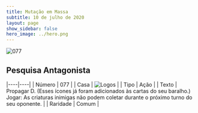 ```yaml
---
title: Mutação em Massa
subtitle: 10 de julho de 2020
layout: page
show_sidebar: false
hero_image: ../hero.png
---
```


![077](https://cdn.keyforgegame.com/media/card_front/pt/479_077_VQXQ6MGMJVCJ_pt.png)

## Pesquisa Antagonista

|----|----|
| Número | 077 |
| Casa | ![Logos](https://archonarcana.com/images/thumb/c/ce/Logos.png/22px-Logos.png "Logos") |
| Tipo | Ação |
| Texto | Propagar D. (Esses ícones já foram adicionados às cartas do seu baralho.)  Jogar: As criaturas inimigas não podem coletar durante o próximo turno do seu oponente. |
| Raridade | Comum |
